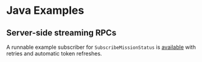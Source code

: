 # Java Examples

## Server-side streaming RPCs

A runnable example subscriber for `SubscribeMissionStatus` is [available](../../example/java) with retries and automatic token refreshes.
